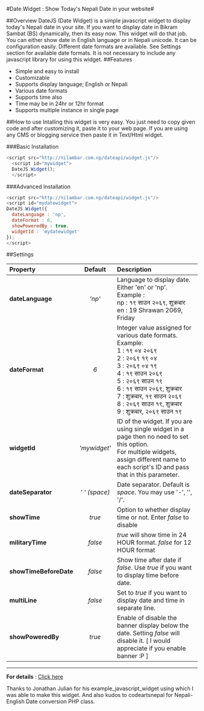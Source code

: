 #Date Widget : Show Today's Nepali Date in your website#

##Overview
DateJS (Date Widget) is a simple javascript widget to display today's Nepali date in your site. If you want to display date in Bikram Sambat (BS) dynamically, then its easy now. This widget will do that job. You can either show date in English language or in Nepali unicode. It can be configuration easily. Different date formats are available. See Settings section for available date formats. It is not necessary to include any javascript library for using this widget.
##Features
- Simple and easy to install
- Customizable
- Supports display language; English or Nepali
- Various date formats
- Supports time also
- Time may be in 24hr or 12hr format
- Supports multiple instance in single page

##How to use
Intalling this widget is very easy. You just need to copy given code and after customizing it, paste it to your web page. If you are using any CMS or blogging service then paste it in Text/Html widget.

###Basic Installation
```javascript
<script src="http://nilambar.com.np/dateapi/widget.js"/>     
  <script id="mywidget">    
  DateJS.Widget();
  </script>
  ```

###Advanced Installation
```javascript
<script src="http://nilambar.com.np/dateapi/widget.js"/>  
<script id="mydatewidget">
DateJS.Widget({  
  dateLanguage : 'np',
  dateFormat : 6,
  showPoweredBy : true,
  widgetId : 'mydatewidget'
});
</script>   
```

##Settings

| Property | Default | Description |
| :--- | :---: | :--- |
| **dateLanguage** | *'np'* | Language to display date. Either 'en' or 'np'. <br/>Example : <br/>np : १९ साउन २०६९, शुक्रबार <br/>en : 19 Shrawan 2069, Friday |
| **dateFormat** | *6* | Integer value assigned for various date formats.<br/>Example: <br/>1 : १९ ०४ २०६९<br/>2 : २०६९ १९ ०४<br/>3 : २०६९ ०४ १९<br/>4 : १९ साउन २०६९<br/>5 : २०६९ साउन १९<br/>6 : १९ साउन २०६९, शुक्रबार<br/>7 : शुक्रबार, १९ साउन २०६९<br/>8 : २०६९ साउन १९, शुक्रबार<br/>9 : शुक्रबार, २०६९ साउन १९|
|**widgetId**|*'mywidget'*|ID of the widget. If you are using single widget in a page then no need to set this option.<br/>For multiple widgets, assign different name to each script's ID and pass that in this parameter.|
| **dateSeparator**|*' ' (space)*|Date separator. Default is _space_. You may use '-', '\', '/'.|
|**showTime**|*true*|Option to whether display time or not. Enter _false_ to disable|
|**militaryTime**|*false*|_true_ will show time in 24 HOUR format. _false_ for 12 HOUR format|
|**showTimeBeforeDate**|*false*|Show time after date if _false_. Use _true_ if you want to display time before date.|
|**multiLine**|*false*|Set to _true_ if you want to display date and time in separate line.|
|**showPoweredBy**|*true*|Enable of disable the banner display below the date. Setting _false_ will disable it. [ I would appreciate if you enable banner :P ]|
----
**For details** : [Click here](http://www.nilambar.net/2012/08/date-widget-show-today-nepali-date-easy.html)


Thanks to Jonathan Julian for his example_javascript_widget using which I was able to make this widget. And also kudos to codeartsnepal for Nepali-English Date conversion PHP class.
